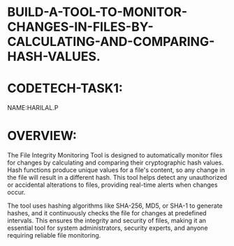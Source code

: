 # BUILD-A-TOOL-TO-MONITOR-CHANGES-IN-FILES-BY-CALCULATING-AND-COMPARING-HASH-VALUES.

# CODETECH-TASK1:
NAME:HARILAL.P

# OVERVIEW:
The File Integrity Monitoring Tool is designed to automatically monitor files for changes by calculating and comparing their cryptographic hash values. Hash functions produce unique values for a file's content, so any change in the file will result in a different hash. This tool helps detect any unauthorized or accidental alterations to files, providing real-time alerts when changes occur.

The tool uses hashing algorithms like SHA-256, MD5, or SHA-1 to generate hashes, and it continuously checks the file for changes at predefined intervals. This ensures the integrity and security of files, making it an essential tool for system administrators, security experts, and anyone requiring reliable file monitoring.
